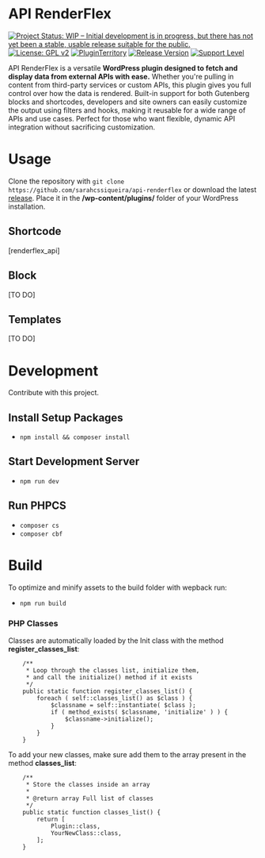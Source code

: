 # API RenderFlex

[![Project Status: WIP – Initial development is in progress, but there has not yet been a stable, usable release suitable for the public.](https://www.repostatus.org/badges/latest/wip.svg)](https://www.repostatus.org/#wip)
[![License: GPL v2](https://img.shields.io/badge/License-GPL_v2-blue.svg)](https://www.gnu.org/licenses/old-licenses/gpl-2.0.en.html)
[![PluginTerritory](https://img.shields.io/badge/Plugin%20Territory-Free-blue.svg?logo=wordpress)]()
[![Release Version](https://img.shields.io/github/release/sarahcssiqueira/api-renderflex.svg?color)](https://github.com/sarahcssiqueira/api-renderflex/releases/latest)
[![Support Level](https://img.shields.io/badge/support-may_take_time-yellow.svg)](#support-level)

API RenderFlex is a versatile **WordPress plugin designed to fetch and display data from external APIs with ease.** Whether you're pulling in content from third-party services or custom APIs, this plugin gives you full control over how the data is rendered. Built-in support for both Gutenberg blocks and shortcodes, developers and site owners can easily customize the output using filters and hooks, making it reusable for a wide range of APIs and use cases. Perfect for those who want flexible, dynamic API integration without sacrificing customization.

# Usage

Clone the repository with `git clone https://github.com/sarahcssiqueira/api-renderflex` or download the latest [release](https://github.com/sarahcssiqueira/api-renderflex/releases). Place it in the **/wp-content/plugins/** folder of your WordPress installation.

## Shortcode

[renderflex_api]

## Block

[TO DO]

## Templates

[TO DO]

# Development

Contribute with this project.

## Install Setup Packages

- `npm install && composer install`

## Start Development Server

- `npm run dev`

## Run PHPCS

- `composer cs`
- `composer cbf`

# Build

To optimize and minify assets to the build folder with wepback run:

- `npm run build`

### PHP Classes

Classes are automatically loaded by the Init class with the method **register_classes_list**:

```
    /**
	 * Loop through the classes list, initialize them,
	 * and call the initialize() method if it exists
	 */
	public static function register_classes_list() {
		foreach ( self::classes_list() as $class ) {
			$classname = self::instantiate( $class );
			if ( method_exists( $classname, 'initialize' ) ) {
				$classname->initialize();
			}
		}
	}
```

To add your new classes, make sure add them to the array present in the method **classes_list**:

```
	/**
	 * Store the classes inside an array
	 *
	 * @return array Full list of classes
	 */
	public static function classes_list() {
		return [
			Plugin::class,
            YourNewClass::class,
		];
	}
```
